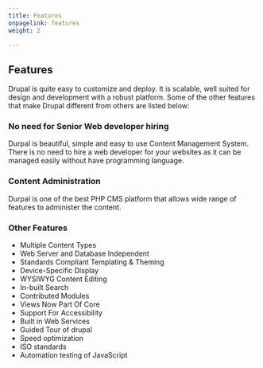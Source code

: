 ```yaml
---
title: Features
onpagelink: features
weight: 2

---
```


Features
--------

Drupal is quite easy to customize and deploy. It is scalable, well suited for design and development with a robust platform. Some of the other features that make Drupal different from others are listed below:

### No need for Senior Web developer hiring

Durpal is beautiful, simple and easy to use Content Management System. There is no need to hire a web developer for your websites as it can be managed easily without have programming language.

### Content Administration

Durpal is one of the best PHP CMS platform that allows wide range of features to administer the content.

### Other Features

- Multiple Content Types
- Web Server and Database Independent
- Standards Compliant Templating &amp; Theming
- Device-Specific Display
- WYSIWYG Content Editing
- In-built Search
- Contributed Modules
- Views Now Part Of Core
- Support For Accessibility
- Built in Web Services
- Guided Tour of drupal
- Speed optimization
- ISO standards
- Automation testing of JavaScript
 